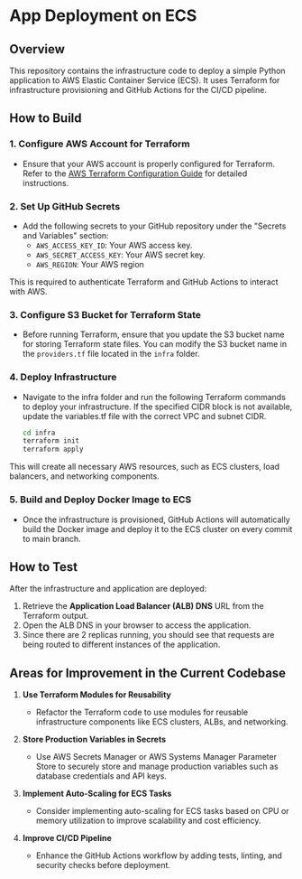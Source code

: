 # App Deployment on ECS

## Overview
This repository contains the infrastructure code to deploy a simple Python application to AWS Elastic Container Service (ECS). It uses Terraform for infrastructure provisioning and GitHub Actions for the CI/CD pipeline.

## How to Build

### 1. **Configure AWS Account for Terraform**
   - Ensure that your AWS account is properly configured for Terraform. Refer to the [AWS Terraform Configuration Guide](https://registry.terraform.io/providers/hashicorp/aws/latest/docs) for detailed instructions.

### 2. **Set Up GitHub Secrets**
   - Add the following secrets to your GitHub repository under the "Secrets and Variables" section:
     - `AWS_ACCESS_KEY_ID`: Your AWS access key.
     - `AWS_SECRET_ACCESS_KEY`: Your AWS secret key.
     - `AWS_REGION`: Your AWS region

   This is required to authenticate Terraform and GitHub Actions to interact with AWS.

### 3. **Configure S3 Bucket for Terraform State**
   - Before running Terraform, ensure that you update the S3 bucket name for storing Terraform state files. You can modify the S3 bucket name in the `providers.tf` file located in the `infra` folder.

### 4. **Deploy Infrastructure**
   - Navigate to the infra folder and run the following Terraform commands to deploy your infrastructure. If the specified CIDR block is not available, update the variables.tf file with the correct VPC and subnet CIDR.
   
     ```bash
     cd infra
     terraform init
     terraform apply
     ```

   This will create all necessary AWS resources, such as ECS clusters, load balancers, and networking components.

### 5. **Build and Deploy Docker Image to ECS**
   - Once the infrastructure is provisioned, GitHub Actions will automatically build the Docker image and deploy it to the ECS cluster on every commit to main branch.
   
## How to Test

After the infrastructure and application are deployed:

1. Retrieve the **Application Load Balancer (ALB) DNS** URL from the Terraform output.
2. Open the ALB DNS in your browser to access the application.
3. Since there are 2 replicas running, you should see that requests are being routed to different instances of the application.

## Areas for Improvement in the Current Codebase

1. **Use Terraform Modules for Reusability**
   - Refactor the Terraform code to use modules for reusable infrastructure components like ECS clusters, ALBs, and networking.

2. **Store Production Variables in Secrets**
   - Use AWS Secrets Manager or AWS Systems Manager Parameter Store to securely store and manage production variables such as database credentials and API keys.

3. **Implement Auto-Scaling for ECS Tasks**
   - Consider implementing auto-scaling for ECS tasks based on CPU or memory utilization to improve scalability and cost efficiency.

5. **Improve CI/CD Pipeline**
   - Enhance the GitHub Actions workflow by adding tests, linting, and security checks before deployment.
